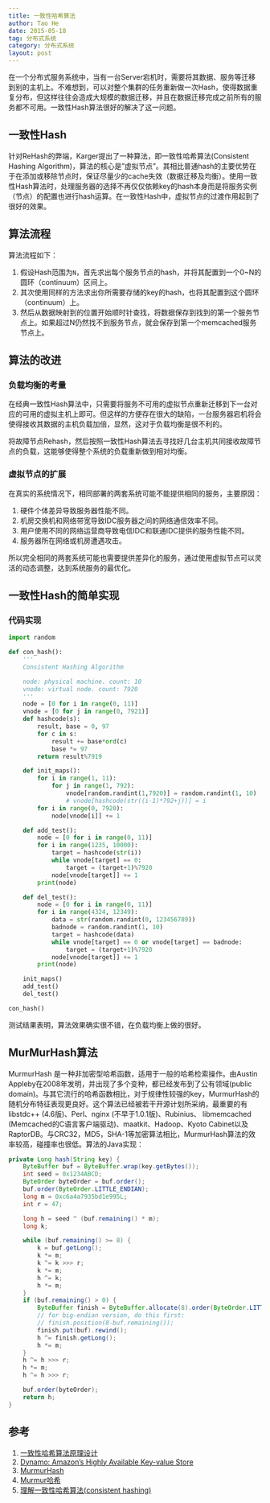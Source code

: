 ```yaml
---
title: 一致性哈希算法
author: Tao He
date: 2015-05-18
tag: 分布式系统
category: 分布式系统
layout: post
---
```


在一个分布式服务系统中，当有一台Server宕机时，需要将其数据、服务等迁移到别的主机上。不难想到，可以对整个集群的任务重新做一次Hash，使得数据重复分布，但这样往往会造成大规模的数据迁移，并且在数据迁移完成之前所有的服务都不可用。一致性Hash算法很好的解决了这一问题。

<!--more-->

一致性Hash
-----------

针对ReHash的弊端，Karger提出了一种算法，即一致性哈希算法(Consistent Hashing Algorithm)，算法的核心是”虚拟节点”。其相比普通hash的主要优势在于在添加或移除节点时，保证尽量少的cache失效（数据迁移及均衡）。使用一致性Hash算法时，处理服务器的选择不再仅仅依赖key的hash本身而是将服务实例（节点）的配置也进行hash运算。在一致性Hash中，虚拟节点的过渡作用起到了很好的效果。

算法流程
--------

算法流程如下：

1. 假设Hash范围为`N`，首先求出每个服务节点的hash，并将其配置到一个0~N的圆环（continuum）区间上。
2. 其次使用同样的方法求出你所需要存储的key的hash，也将其配置到这个圆环（continuum）上。
3. 然后从数据映射到的位置开始顺时针查找，将数据保存到找到的第一个服务节点上。如果超过N仍然找不到服务节点，就会保存到第一个memcached服务节点上。

算法的改进
----------

### 负载均衡的考量

在经典一致性Hash算法中，只需要将服务不可用的虚拟节点重新迁移到下一台对应的可用的虚拟主机上即可。但这样的方便存在很大的缺陷，一台服务器宕机将会使得接收其数据的主机负载加倍，显然，这对于负载均衡是很不利的。

将故障节点Rehash，然后按照一致性Hash算法去寻找好几台主机共同接收故障节点的负载，这能够使得整个系统的负载重新做到相对均衡。

### 虚拟节点的扩展

在真实的系统情况下，相同部署的两套系统可能不能提供相同的服务，主要原因：

1. 硬件个体差异导致服务器性能不同。
2. 机房交换机和网络带宽导致IDC服务器之间的网络通信效率不同。
3. 用户使用不同的网络运营商导致电信IDC和联通IDC提供的服务性能不同。
4. 服务器所在网络或机房遭遇攻击。

所以完全相同的两套系统可能也需要提供差异化的服务，通过使用虚拟节点可以灵活的动态调整，达到系统服务的最优化。

一致性Hash的简单实现
--------------------

### 代码实现

~~~python
import random

def con_hash():
    '''
    Consistent Hashing Algorithm

    node: physical machine. count: 10
    vnode: virtual node. count: 7920
    '''
    node = [0 for i in range(0, 11)]
    vnode = [0 for j in range(0, 7921)]
    def hashcode(s):
        result, base = 0, 97
        for c in s:
            result += base*ord(c)
            base *= 97
        return result%7919

    def init_maps():
        for i in range(1, 11):
            for j in range(1, 792):
                vnode[random.randint(1,7920)] = random.randint(1, 10)
                # vnode[hashcode(str((i-1)*792+j))] = i
        for i in range(0, 7920):
            node[vnode[i]] += 1

    def add_test():
        node = [0 for i in range(0, 11)]
        for i in range(1235, 10000):
            target = hashcode(str(i))
            while vnode[target] == 0:
                target = (target+1)%7920
            node[vnode[target]] += 1
        print(node)

    def del_test():
        node = [0 for i in range(0, 11)]
        for i in range(4324, 12349):
            data = str(random.randint(0, 123456789))
            badnode = random.randint(1, 10)
            target = hashcode(data)
            while vnode[target] == 0 or vnode[target] == badnode:
                target = (target+1)%7920
            node[vnode[target]] += 1
        print(node)

    init_maps()
    add_test()
    del_test()

con_hash()
~~~

测试结果表明，算法效果确实很不错，在负载均衡上做的很好。

MurMurHash算法
---------------

MurmurHash 是一种非加密型哈希函数，适用于一般的哈希检索操作。由Austin
Appleby在2008年发明，并出现了多个变种，都已经发布到了公有领域(public
domain)。与其它流行的哈希函数相比，对于规律性较强的key，MurmurHash的随机分布特征表现更良好。这个算法已经被若干开源计划所采纳，最重要的有libstdc++
(4.6版)、Perl、nginx (不早于1.0.1版)、Rubinius、 libmemcached
(Memcached的C语言客户端驱动)、maatkit、Hadoop、Kyoto
Cabinet以及RaptorDB。与CRC32，MD5，SHA-1等加密算法相比，MurmurHash算法的效率较高，碰撞率也很低。算法的Java实现：

~~~java
private Long hash(String key) {
    ByteBuffer buf = ByteBuffer.wrap(key.getBytes());
    int seed = 0x1234ABCD;
    ByteOrder byteOrder = buf.order();
    buf.order(ByteOrder.LITTLE_ENDIAN);
    long m = 0xc6a4a7935bd1e995L;
    int r = 47;

    long h = seed ^ (buf.remaining() * m);
    long k;

    while (buf.remaining() >= 8) {
        k = buf.getLong();
        k *= m;
        k ^= k >>> r;
        k *= m;
        h ^= k;
        h *= m;
    }
    if (buf.remaining() > 0) {
        ByteBuffer finish = ByteBuffer.allocate(8).order(ByteOrder.LITTLE_ENDIAN);
        // for big-endian version, do this first:
        // finish.position(8-buf.remaining());
        finish.put(buf).rewind();
        h ^= finish.getLong();
        h *= m;
    }
    h ^= h >>> r;
    h *= m;
    h ^= h >>> r;

    buf.order(byteOrder);
    return h;
}
~~~

参考
----

1. [一致性哈希算法原理设计](http://blog.jobbole.com/80334/)
2. [Dynamo: Amazon’s Highly Available Key-value Store](http://www.allthingsdistributed.com/files/amazon-dynamo-sosp2007.pdf)
3. [MurmurHash](https://sites.google.com/site/murmurhash/)
4. [Murmur哈希](http://zh.wikipedia.org/wiki/Murmur%E5%93%88%E5%B8%8C)
5. [理解一致性哈希算法(consistent hashing)](http://blog.csdn.net/cywosp/article/details/23397179)

